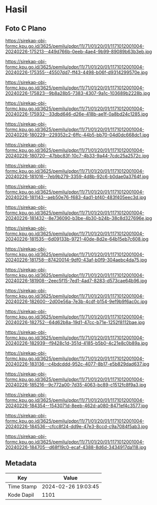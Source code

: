 # Hasil

## Foto C Plano

https://sirekap-obj-formc.kpu.go.id/3625/pemilu/pdpr/11/71/01/20/01/1171012001004-20240226-175213--449d766b-0eeb-4ae4-9b99-89089b63b3eb.jpg

https://sirekap-obj-formc.kpu.go.id/3625/pemilu/pdpr/11/71/01/20/01/1171012001004-20240226-175355--45507dd7-ff43-4498-b06f-d9314299570e.jpg

https://sirekap-obj-formc.kpu.go.id/3625/pemilu/pdpr/11/71/01/20/01/1171012001004-20240226-175823--9b8a28b5-7383-4307-9a1c-103689b2228b.jpg

https://sirekap-obj-formc.kpu.go.id/3625/pemilu/pdpr/11/71/01/20/01/1171012001004-20240226-175932--33dbd646-d26e-418b-ae1f-0a8bd24c1285.jpg

https://sirekap-obj-formc.kpu.go.id/3625/pemilu/pdpr/11/71/01/20/01/1171012001004-20240226-180229--229352c2-6ffc-44b5-bb70-04d0dc668dc1.jpg

https://sirekap-obj-formc.kpu.go.id/3625/pemilu/pdpr/11/71/01/20/01/1171012001004-20240226-180720--47bbc83f-10c7-4b33-9a44-7cdc25a2572c.jpg

https://sirekap-obj-formc.kpu.go.id/3625/pemilu/pdpr/11/71/01/20/01/1171012001004-20240226-181016--7eb9b279-3359-4d8b-92c6-b0dae0a3764f.jpg

https://sirekap-obj-formc.kpu.go.id/3625/pemilu/pdpr/11/71/01/20/01/1171012001004-20240226-181143--aeb50e76-f683-4ad1-bf40-483f405eec3d.jpg

https://sirekap-obj-formc.kpu.go.id/3625/pemilu/pdpr/11/71/01/20/01/1171012001004-20240226-181432--8e736090-b3be-4b30-b24b-38c8d327696e.jpg

https://sirekap-obj-formc.kpu.go.id/3625/pemilu/pdpr/11/71/01/20/01/1171012001004-20240226-181535--6d09133b-9721-40de-8d2e-64b15eb7c608.jpg

https://sirekap-obj-formc.kpu.go.id/3625/pemilu/pdpr/11/71/01/20/01/1171012001004-20240226-181758--87420014-9df0-43af-b0f9-304aebc4da75.jpg

https://sirekap-obj-formc.kpu.go.id/3625/pemilu/pdpr/11/71/01/20/01/1171012001004-20240226-181908--2eec5f15-7ed1-4ad7-8283-d573cae64b96.jpg

https://sirekap-obj-formc.kpu.go.id/3625/pemilu/pdpr/11/71/01/20/01/1171012001004-20240226-182600--2d00e56a-7e3b-4cdf-b154-9ef9b9f6ac0c.jpg

https://sirekap-obj-formc.kpu.go.id/3625/pemilu/pdpr/11/71/01/20/01/1171012001004-20240226-182752--64d62b8a-19d1-47cc-b71e-1252f8112bae.jpg

https://sirekap-obj-formc.kpu.go.id/3625/pemilu/pdpr/11/71/01/20/01/1171012001004-20240226-182939--f9428c1d-351d-4185-b5b0-4c21e8c0b89a.jpg

https://sirekap-obj-formc.kpu.go.id/3625/pemilu/pdpr/11/71/01/20/01/1171012001004-20240226-183136--c4bdcddd-952c-4077-8b17-e5b829dad637.jpg

https://sirekap-obj-formc.kpu.go.id/3625/pemilu/pdpr/11/71/01/20/01/1171012001004-20240226-185216--9c772a00-7d35-4063-bc89-c1512fc8f9a3.jpg

https://sirekap-obj-formc.kpu.go.id/3625/pemilu/pdpr/11/71/01/20/01/1171012001004-20240226-184354--1543071d-8eeb-462d-a080-8471ef4c3577.jpg

https://sirekap-obj-formc.kpu.go.id/3625/pemilu/pdpr/11/71/01/20/01/1171012001004-20240226-184536--cfcc8f24-dd9e-47e3-8ccd-c9a7084f5ab3.jpg

https://sirekap-obj-formc.kpu.go.id/3625/pemilu/pdpr/11/71/01/20/01/1171012001004-20240226-184705--d68f19c0-ecaf-4388-8d6d-3434917da118.jpg


## Metadata

| Key        | Value               |
| ---------- | ------------------- |
| Time Stamp | 2024-02-26 19:03:45 |
| Kode Dapil | 1101                |



